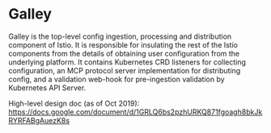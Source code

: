 # Galley

Galley is the top-level config ingestion, processing and distribution component of
Istio. It is responsible for insulating the rest of the Istio components from the
details of obtaining user configuration from the underlying platform. It contains
Kubernetes CRD listeners for collecting configuration, an MCP protocol server
implementation for distributing config, and a validation web-hook for pre-ingestion
validation by Kubernetes API Server.

High-level design doc (as of Oct 2019): https://docs.google.com/document/d/1GRLQ6bs2pzhURKQ871fgoagh8bkJkRYRFABgAuezK8s
